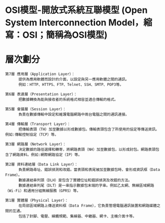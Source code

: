 # OSI模型-開放式系統互聯模型 (Open System Interconnection Model，縮寫：OSI；簡稱為OSI模型)
# 層次劃分
```
第7層 應用層（Application Layer）：
      提供為應用軟體而設計的介面，以設定與另一應用軟體之間的通訊。
      例如：HTTP、HTTPS、FTP、Telnet、SSH、SMTP、POP3等。
```
```
第6層 表達層（Presentation Layer）：
      把數據轉換為能與接收者的系統格式相容並適合傳輸的格式。
```
```
第5層 會議層（Session Layer）：
      負責在數據傳輸中設定和維護電腦網路中兩台電腦之間的通訊連接。
```
```
第4層 傳輸層（Transport Layer）：
      把傳輸表頭（TH）加至數據以形成數據包。傳輸表頭包含了所使用的協定等傳送資訊。例如:傳輸控制協定（TCP）等。
```
```
第3層 網路層（Network Layer）：
      決定數據的路徑選擇和轉寄，將網路表頭（NH）加至數據包，以形成封包。網路表頭包含了網路資料。例如:網際網路協定（IP）等。
```
```
第2層 資料連結層（Data Link Layer）：
      負責網路尋址、錯誤偵測和改錯。當表頭和表尾被加至數據包時，會形成資訊框（Data Frame）。
      數據連結串列頭（DLH）是包含了實體位址和錯誤偵測及改錯的方法。
      數據連結串列尾（DLT）是一串指示數據包末端的字串。例如乙太網、無線區域網路（Wi-Fi）和通用分組無線服務（GPRS）等。
```
```
第1層 實體層（Physical Layer）：
      在局部區域網路上傳送資料框（Data Frame），它負責管理電腦通訊裝置和網路媒體之間的互通。
      包括了針腳、電壓、線纜規範、集線器、中繼器、網卡、主機介面卡等。
```
